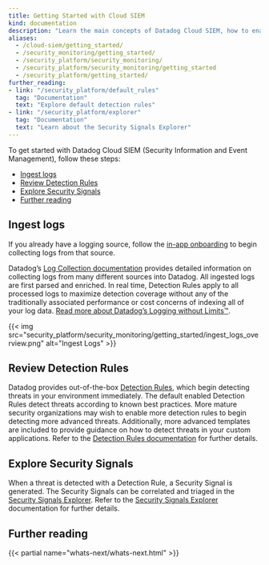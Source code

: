 ```yaml
---
title: Getting Started with Cloud SIEM
kind: documentation
description: "Learn the main concepts of Datadog Cloud SIEM, how to enable threat detection, and discover out-of-the-box threat detection rules."
aliases:
  - /cloud-siem/getting_started/
  - /security_monitoring/getting_started/
  - /security_platform/security_monitoring/
  - /security_platform/security_monitoring/getting_started
  - /security_platform/getting_started/
further_reading:
- link: "/security_platform/default_rules"
  tag: "Documentation"
  text: "Explore default detection rules"
- link: "/security_platform/explorer"
  tag: "Documentation"
  text: "Learn about the Security Signals Explorer"
---
```


To get started with Datadog Cloud SIEM (Security Information and Event Management), follow these steps:

- [Ingest logs](#ingest-logs)
- [Review Detection Rules](#review-detection-rules)
- [Explore Security Signals](#explore-security-signals)
- [Further reading](#further-reading)

## Ingest logs

If you already have a logging source, follow the [in-app onboarding][1] to begin collecting logs from that source.

Datadog’s [Log Collection documentation][2] provides detailed information on collecting logs from many different sources into Datadog. All ingested logs are first parsed and enriched. In real time, Detection Rules apply to all processed logs to maximize detection coverage without any of the traditionally associated performance or cost concerns of indexing all of your log data. [Read more about Datadog’s Logging without Limits™][3].

{{< img src="security_platform/security_monitoring/getting_started/ingest_logs_overview.png" alt="Ingest Logs" >}}

## Review Detection Rules

Datadog provides out-of-the-box [Detection Rules][4], which begin detecting threats in your environment immediately. The default enabled Detection Rules detect threats according to known best practices. More mature security organizations may wish to enable more detection rules to begin detecting more advanced threats. Additionally, more advanced templates are included to provide guidance on how to detect threats in your custom applications. Refer to the [Detection Rules documentation][5] for further details.

## Explore Security Signals

When a threat is detected with a Detection Rule, a Security Signal is generated. The Security Signals can be correlated and triaged in the [Security Signals Explorer][6]. Refer to the [Security Signals Explorer][7] documentation for further details.

## Further reading

{{< partial name="whats-next/whats-next.html" >}}

[1]: https://app.datadoghq.com/security/onboarding
[2]: /logs/log_collection/
[3]: https://www.datadoghq.com/blog/logging-without-limits/
[4]: /security_monitoring/default_rules/
[5]: /security_monitoring/detection_rules/
[6]: https://app.datadoghq.com/security
[7]: /security_monitoring/explorer/
